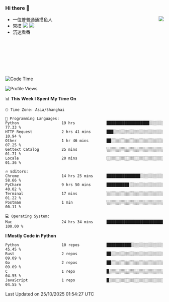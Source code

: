 ### Hi there 👋


<a href="https://github.com/yanlc39">
  <img align="right" src="https://github-readme-stats.vercel.app/api?username=yanlc39&show_icons=true&hide_border=true&icon_color=586069&title_color=a0a9af">
</a>

- 一位普普通通摸鱼人
- 常摸 ![](https://img.shields.io/badge/-Python-3e74a2?style=flat-square&logo=Python&logoColor=fff) ![](https://img.shields.io/badge/-C%2B%2B-brightgreen?style=flat-square)
- 沉迷看番



<br><br><br><br><br><br>


<!--START_SECTION:waka-->
![Code Time](http://img.shields.io/badge/Code%20Time-1%2C831%20hrs%2016%20mins-blue)

![Profile Views](http://img.shields.io/badge/Profile%20Views-0-blue)

📊 **This Week I Spent My Time On** 

```text
🕑︎ Time Zone: Asia/Shanghai

💬 Programming Languages: 
Python                   19 hrs              ███████████████████░░░░░░   77.33 % 
HTTP Request             2 hrs 41 mins       ███░░░░░░░░░░░░░░░░░░░░░░   10.94 % 
Other                    1 hr 46 mins        ██░░░░░░░░░░░░░░░░░░░░░░░   07.25 % 
Gettext Catalog          25 mins             ░░░░░░░░░░░░░░░░░░░░░░░░░   01.71 % 
Locale                   20 mins             ░░░░░░░░░░░░░░░░░░░░░░░░░   01.36 % 

🔥 Editors: 
Chrome                   14 hrs 25 mins      ███████████████░░░░░░░░░░   58.66 % 
PyCharm                  9 hrs 50 mins       ██████████░░░░░░░░░░░░░░░   40.02 % 
Terminal                 17 mins             ░░░░░░░░░░░░░░░░░░░░░░░░░   01.22 % 
Postman                  1 min               ░░░░░░░░░░░░░░░░░░░░░░░░░   00.11 % 

💻 Operating System: 
Mac                      24 hrs 34 mins      █████████████████████████   100.00 % 
```

**I Mostly Code in Python** 

```text
Python                   10 repos            ███████████░░░░░░░░░░░░░░   45.45 % 
Rust                     2 repos             ██░░░░░░░░░░░░░░░░░░░░░░░   09.09 % 
Go                       2 repos             ██░░░░░░░░░░░░░░░░░░░░░░░   09.09 % 
C                        1 repo              █░░░░░░░░░░░░░░░░░░░░░░░░   04.55 % 
JavaScript               1 repo              █░░░░░░░░░░░░░░░░░░░░░░░░   04.55 % 
```




 Last Updated on 25/10/2025 01:54:27 UTC
<!--END_SECTION:waka-->
